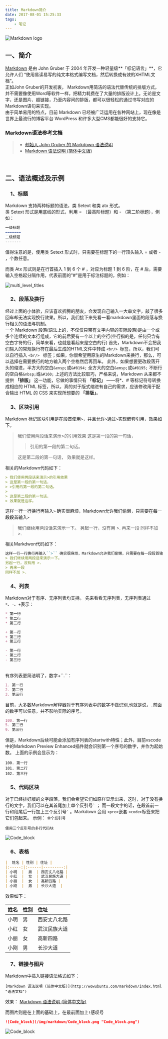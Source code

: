 ```yaml
---
title: Markdown简介
date: 2017-08-01 15:25:33
tags: 
    - 笔记
---
```

![Markdown logo](/img//markdown/markdown_logo.jpg "markdown_logo.jpg")
<br />
<!-- more -->
## 一、简介
[Markdown](https://zh.wikipedia.org/wiki/Markdown "wikipedia")  是由 John Gruber 于 2004 年开发一种轻量级**「标记语言」**，它允许人们 “使用易读易写的纯文本格式编写文档，然后转换成有效的XHTML文档”。  
正如John Gruber的开发初衷， Markdown用简洁的语法代替传统的排版方式，并不需要像使用Word等软件一样，把精力耗费在了大量的排版设计上。无论是文字，还是图片、超链接，乃至内容间的排版，都可以很轻松的通过书写对应的Markdown语句来实现。  
由于简单易用的特点，目前 Markdown 已经被广泛运用在各种网站上，现在像是世界上最流行的博客平台 WordPress 和许多大型CMS都能很好的支持它。
### Markdown语法参考文档
>- [创始人 John Gruber 的 Markdown 语法说明](https://daringfireball.net/projects/markdown/syntax "语法文档") 
>- [Markdown 语法说明 (简体中文版)](http://wowubuntu.com/markdown/index.html "语法文档") 

<br />

## 二、语法概述及示例
### &#8195;1、标题
Markdown 支持两种标题的语法，类 Setext 和类 atx 形式。  
类 Setext 形式是用底线的形式，利用 = （最高阶标题）和 - （第二阶标题），例如：

``` Markdown
一级标题
=======
二级标题
-------
```
值得注意的是，使用类 Setext 形式时，只需要在标题下的一行顶头输入 = 或者 - ，个数任意。

而类 Atx 形式则是在行首插入 1 到 6 个 # ，对应为标题 1 到 6 阶，在 # 后，需要输入空格起分隔作用，代表前面的"#"是用于标注标题的，例如：

![multi_level_titles](/img/markdown/multi_level_titles.png "multi_level_titles.jpg")

### &#8195;2、段落及换行
经过上面的小体验，应该喜欢折腾的朋友，会发现自己输入一大串文字，敲了很多回车却无法实现换行效果。所以，我们接下来先看一看markdown里面的段落与换行相关的语法与机制。  
一个 Markdown 段落(语法上的，不仅仅只带有文字内容的实际段落)是由一个或多个连续的文本行组成，它的前后要有一个以上的空行(空行指的是，任何只含有空白字符的行，简单来看，也就是看起来是空白的行)
首先，Markdown不会把我们输入的常规换行符在最后生成的HTML文件中转成 ``<br/> ``标签，所以，我们可以自行插入 ``<br/> ``  标签；如果，你很希望用原生的Markdown来换行，那么，可以选择在需要换行的地方输入两个空格然后再回车。
此外，如果想要更改段落开头的缩进，半方大的空白``&ensp;``或``&#8194;``  全方大的空白``&emsp;``或``&#8195;``  不断行的空白格``&nbsp;``或``&#160;``
上述的方法比较取巧，严格来说，Markdown 从来都不提供 **「排版」** 这一功能，它做的事情只有 **「标记」** ——将*、# 等标记符号转换成相应的 HTML 标签，所以，真的对于版式缩进有自己的需求，应该修改用于配合输出 HTML 的 CSS 来实现所想要的 **「排版」**。

### &#8195;3、区块引用
Markdown 标记区块引用是在段首使用``>``，并且允许``>``通过``>``实现嵌套引用，效果如下。
> 我们使用两段话来演示>的引用效果
> 这是第一段的第一句话，
> >引用的第一段的第二句话。
> 
> 这是第二段的第一句话，
> 效果就是这样。

相关的Markdown代码如下：

``` Markdown
> 我们使用两段话来演示>的引用效果
> 这是第一段的第一句话，
> >引用的第一段的第二句话。
> 
> 这是第二段的第一句话，
> 效果就是这样。
```
这样一行一行换行再输入``>`` 确实很麻烦，Markdown允许我们偷懒，只需要在每一段段首输入``>``
> 我们继续用两段话来演示一下。
另起一行，没有用 >.
> 再来一段
同样不加 >.

相关Markdwon代码如下：
``` Markdown
这样一行一行换行再输入``>`` 确实很麻烦，Markdown允许我们偷懒，只需要在每一段段首输入``>``
> 我们继续用两段话来演示一下。
另起一行，没有用 >.
> 再来一段
同样不加 >.
```

### &#8195;4、列表
Markdown对于有序、无序列表均支持。
先来看看无序列表，无序列表通过``*``、``-``、``+``表示：

``` Markdown
* 第一行
* 第二行
* 第三行
```

``` Markdown
+ 第一行
+ 第二行
+ 第三行
```

``` Markdown
- 第一行
- 第二行
- 第三行
```
<br/>
有序列表更简洁明了，数字+``.``：

``` Markdown
1. 第一行
2. 第二行
3. 第三行
```

目前，大多数Markdown解释器对于有序列表中的数字不做识别,也就是说，``.``前面的数字可以任意，并不影响实际的序号。
``` Markdown
100. 第一行
5. 第二行
9. 第三行
```

但是，Markdown后续可能会添加有序列表的startwith特性；此外，目前vscode中的Markdown Preview Enhanced插件就会识别第一个序号的数字，并作为起始数。
上面的示例会显示为：
```
100. 第一行
101. 第二行
102. 第三行
```

### &#8195;5、代码区块
对于已经排好版的文字段落，我们会希望它们如原样显示出来，这时，对于没有换行的文字，我们可以在其首尾加上单个反引号`` ` `` ；
而一段文字的话，在段首前一行和段尾后一行加上三个反引号`` ` `` 。Markdown 会用 ` <pre> `嵌套 ` <code> `标签来把它们包起来。
示例：
` 单个反引号 `
```
使用三个反引号的多行代码块
```

![Code_block](/img/markdown/Code_block.png "Code_block.png")

### &#8195;6、表格
``` Markdown
|  姓名 | 性别 | 住址 |
|:-----:|:------|---------:|
| 小明  |  男  | 西安丈八北路 |
| 小红  |  女  | 武汉民族大道 |
| 小丽  |  女  | 高新四路 |
| 小刚  |  男  | 长沙大道  |
```
效果如下：

| 姓名   |  性别 | 住址 |
|:-------:|:------|:-----|
| 小明  |  男  | 西安丈八北路 |
| 小红  |  女  | 武汉民族大道 |
| 小丽  |  女  | 高新四路 |
| 小刚  |  男  | 长沙大道  |

### &#8195;7、链接与图片
Markdown中插入链接语法格式如下：
```
[Markdown 语法说明 (简体中文版)](http://wowubuntu.com/markdown/index.html "语法文档") 
```
效果：
[Markdown 语法说明 (简体中文版)](http://wowubuntu.com/markdown/index.html "语法文档") 

而图片则是在上面的基础上，在最前面加上`!`感叹号
``` Markdown
![Code_block](/img/markdown/Code_block.png "Code_block.png")
```

![Code_block](/img/markdown/Code_block.png "Code_block.png")
